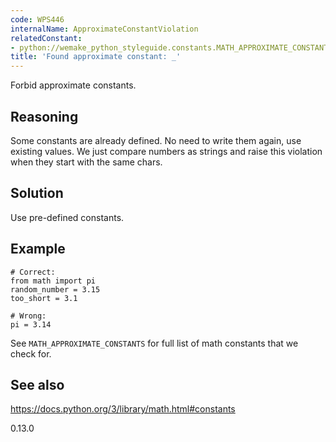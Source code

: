 ```yaml
---
code: WPS446
internalName: ApproximateConstantViolation
relatedConstant:
- python://wemake_python_styleguide.constants.MATH_APPROXIMATE_CONSTANTS
title: 'Found approximate constant: _'
---
```


Forbid approximate constants.

## Reasoning
Some constants are already defined. No need to write them again, use
existing values. We just compare numbers as strings and raise this
violation when they start with the same chars.

## Solution
Use pre-defined constants.

## Example

    # Correct:
    from math import pi
    random_number = 3.15
    too_short = 3.1
    
    # Wrong:
    pi = 3.14

See `MATH_APPROXIMATE_CONSTANTS`
for full list of math constants that we check for.

## See also
<https://docs.python.org/3/library/math.html#constants>

<div class="versionadded">

0.13.0

</div>